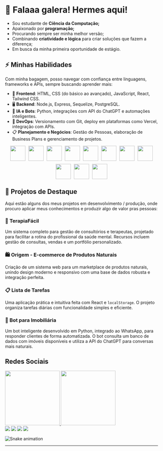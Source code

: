# 👋 **Falaaa galera! Hermes aqui!**

- Sou estudante de **Ciência da Computação;**
- Apaixonado por **programação;**
- Procurando sempre ser minha melhor versão;
- Combinando **criatividade e lógica** para criar soluções que fazem a diferença;
- Em busca da minha primeira oportunidade de estágio.

## ⚡ **Minhas Habilidades**

Com minha bagagem, posso navegar com confiança entre linguagens, frameworks e APIs, sempre buscando aprender mais:

- 🎨 **Frontend**: HTML, CSS (do básico ao avançado), JavaScript, React, Tailwind CSS.
- 🖥️ **Backend**: Node.js, Express, Sequelize, PostgreSQL.
- 🤖 **IA e Bots**: Python, integrações com API do ChatGPT e automações inteligentes.
- 🔄 **DevOps**: Versionamento com Git, deploy em plataformas como Vercel, integração com APIs.
- 📋 **Planejamento e Negócios**: Gestão de Pessoas, elaboração de Business Plans e gerenciamento de projetos.

<div style="display: flex; justify-content: center; gap: 10px; flex-wrap: wrap;">
  <img src="https://cdn.jsdelivr.net/gh/devicons/devicon@latest/icons/python/python-original-wordmark.svg" width="50px" />
  <img src="https://cdn.jsdelivr.net/gh/devicons/devicon@latest/icons/javascript/javascript-original.svg" width="50px" />
  <img src="https://cdn.jsdelivr.net/gh/devicons/devicon@latest/icons/c/c-original.svg" width="50px" />
  <img src="https://cdn.jsdelivr.net/gh/devicons/devicon@latest/icons/nodejs/nodejs-original-wordmark.svg" width="50px" />
  <img src="https://cdn.jsdelivr.net/gh/devicons/devicon@latest/icons/react/react-original-wordmark.svg" width="50px" />
  <img src="https://cdn.jsdelivr.net/gh/devicons/devicon@latest/icons/django/django-plain-wordmark.svg" width="50px" />          
  <img src="https://cdn.jsdelivr.net/gh/devicons/devicon@latest/icons/flask/flask-original.svg" width="50px" />
  <img src="https://cdn.jsdelivr.net/gh/devicons/devicon@latest/icons/git/git-original.svg" width="50px" />
  <img src="https://cdn.jsdelivr.net/gh/devicons/devicon@latest/icons/html5/html5-original.svg" width="50px" />
  <img src="https://cdn.jsdelivr.net/gh/devicons/devicon@latest/icons/css3/css3-original.svg" width="50px" />
  <img src="https://cdn.jsdelivr.net/gh/devicons/devicon@latest/icons/tailwindcss/tailwindcss-original.svg" width="50px" />    
</div>

## 🚀 **Projetos de Destaque**

Aqui estão alguns dos meus projetos em desenvolvimento / produção, onde procuro aplicar meus conhecimentos e produzir algo de valor pras pessoas:

### 🎯 **TerapiaFácil**

Um sistema completo para gestão de consultórios e terapeutas, projetado para facilitar a rotina do profissional da saúde mental. Recursos incluem gestão de consultas, vendas e um portfólio personalizado.

### 🛍️ **Origem - E-commerce de Produtos Naturais**

Criação de um sistema web para um marketplace de produtos naturais, unindo design moderno e responsivo com uma base de dados robusta e integração perfeita.

### 📋 **Lista de Tarefas**

Uma aplicação prática e intuitiva feita com React e `localStorage`. O projeto organiza tarefas diárias com funcionalidade simples e eficiente.

### 🤖 **Bot para Imobiliária**

Um bot inteligente desenvolvido em Python, integrado ao WhatsApp, para responder clientes de forma automatizada. O bot consulta um banco de dados com imóveis disponíveis e utiliza a API do ChatGPT para conversas mais naturais.

## Redes Sociais

<div>
<a href="https://github.com/seu-usuário-aqui">
<img loading="lazy" height="180em" src="https://github-readme-stats.vercel.app/api/top-langs/?username=HermesSoftwareEngineer&layout=compact&langs_count=7&theme=dracula"/>
<img loading="lazy" height="180em" src="https://github-readme-stats.vercel.app/api?username=HermesSoftwareEngineer&show_icons=true&theme=dracula&include_all_commits=true&count_private=true"/>
</div>

<div>
<a href="https://www.youtube.com/@respostaexata7724" target="_blank"><img loading="lazy" src="https://img.shields.io/badge/YouTube-FF0000?style=for-the-badge&logo=youtube&logoColor=white" target="_blank"></a>
<a href="https://instagram.com/hermess.msc/" target="_blank"><img loading="lazy" src="https://img.shields.io/badge/-Instagram-%23E4405F?style=for-the-badge&logo=instagram&logoColor=white" target="_blank"></a>
<a href = "mailto:contato@hermesbarbosa9"><img loading="lazy" src="https://img.shields.io/badge/Gmail-D14836?style=for-the-badge&logo=gmail&logoColor=white" target="_blank"></a>
<a href="https://www.linkedin.com/in/hermes-barbosa-78840118a" target="_blank"><img loading="lazy" src="https://img.shields.io/badge/-LinkedIn-%230077B5?style=for-the-badge&logo=linkedin&logoColor=white" target="_blank"></a>   
</div>

![Snake animation](https://github.com/HermesSoftwareEngineer/HermesSoftwareEngineer/blob/output/github-contribution-grid-snake.svg)

---



